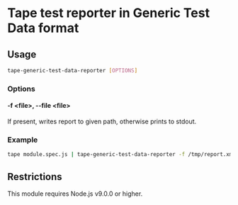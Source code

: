 # Tape test reporter in Generic Test Data format

## Usage

```bash
tape-generic-test-data-reporter [OPTIONS]
```

### Options

#### -f &lt;file&gt;, --file &lt;file&gt;

If present, writes report to given path, otherwise prints to stdout.

### Example

```bash
tape module.spec.js | tape-generic-test-data-reporter -f /tmp/report.xml
```

## Restrictions

This module requires Node.js v9.0.0 or higher.